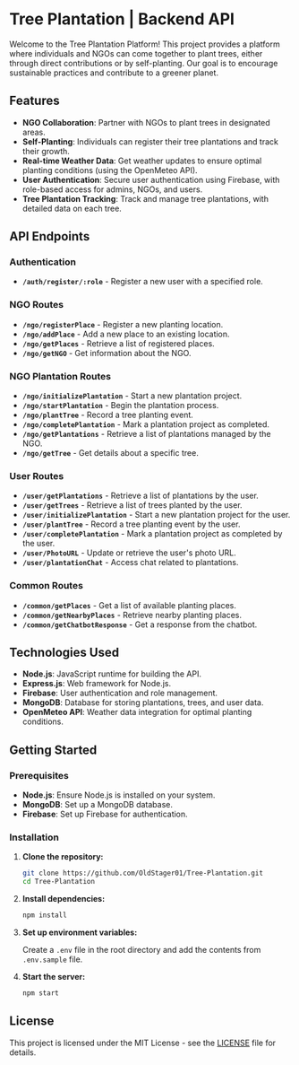 # Tree Plantation | Backend API

Welcome to the Tree Plantation Platform! This project provides a platform where individuals and NGOs can come together to plant trees, either through direct contributions or by self-planting. Our goal is to encourage sustainable practices and contribute to a greener planet.

## Features

- **NGO Collaboration**: Partner with NGOs to plant trees in designated areas.
- **Self-Planting**: Individuals can register their tree plantations and track their growth.
- **Real-time Weather Data**: Get weather updates to ensure optimal planting conditions (using the OpenMeteo API).
- **User Authentication**: Secure user authentication using Firebase, with role-based access for admins, NGOs, and users.
- **Tree Plantation Tracking**: Track and manage tree plantations, with detailed data on each tree.

## API Endpoints

### Authentication
- **`/auth/register/:role`** - Register a new user with a specified role.

### NGO Routes
- **`/ngo/registerPlace`** - Register a new planting location.
- **`/ngo/addPlace`** - Add a new place to an existing location.
- **`/ngo/getPlaces`** - Retrieve a list of registered places.
- **`/ngo/getNGO`** - Get information about the NGO.

### NGO Plantation Routes
- **`/ngo/initializePlantation`** - Start a new plantation project.
- **`/ngo/startPlantation`** - Begin the plantation process.
- **`/ngo/plantTree`** - Record a tree planting event.
- **`/ngo/completePlantation`** - Mark a plantation project as completed.
- **`/ngo/getPlantations`** - Retrieve a list of plantations managed by the NGO.
- **`/ngo/getTree`** - Get details about a specific tree.

### User Routes
- **`/user/getPlantations`** - Retrieve a list of plantations by the user.
- **`/user/getTrees`** - Retrieve a list of trees planted by the user.
- **`/user/initializePlantation`** - Start a new plantation project for the user.
- **`/user/plantTree`** - Record a tree planting event by the user.
- **`/user/completePlantation`** - Mark a plantation project as completed by the user.
- **`/user/PhotoURL`** - Update or retrieve the user's photo URL.
- **`/user/plantationChat`** - Access chat related to plantations.

### Common Routes
- **`/common/getPlaces`** - Get a list of available planting places.
- **`/common/getNearbyPlaces`** - Retrieve nearby planting places.
- **`/common/getChatbotResponse`** - Get a response from the chatbot.


## Technologies Used

- **Node.js**: JavaScript runtime for building the API.
- **Express.js**: Web framework for Node.js.
- **Firebase**: User authentication and role management.
- **MongoDB**: Database for storing plantations, trees, and user data.
- **OpenMeteo API**: Weather data integration for optimal planting conditions.


## Getting Started

### Prerequisites

- **Node.js**: Ensure Node.js is installed on your system.
- **MongoDB**: Set up a MongoDB database.
- **Firebase**: Set up Firebase for authentication.

### Installation

1. **Clone the repository:**

   ```bash
   git clone https://github.com/OldStager01/Tree-Plantation.git
   cd Tree-Plantation
   ```

2. **Install dependencies:**

   ```bash
   npm install
   ```

3. **Set up environment variables:**

   Create a `.env` file in the root directory and add the contents from `.env.sample` file.


4. **Start the server:**

   ```bash
   npm start
   ```
   
## License

This project is licensed under the MIT License - see the [LICENSE](LICENSE) file for details.
